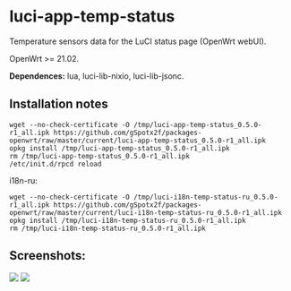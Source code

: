 # luci-app-temp-status
Temperature sensors data for the LuCI status page (OpenWrt webUI).

OpenWrt >= 21.02.

**Dependences:** lua, luci-lib-nixio, luci-lib-jsonc.

## Installation notes

    wget --no-check-certificate -O /tmp/luci-app-temp-status_0.5.0-r1_all.ipk https://github.com/gSpotx2f/packages-openwrt/raw/master/current/luci-app-temp-status_0.5.0-r1_all.ipk
    opkg install /tmp/luci-app-temp-status_0.5.0-r1_all.ipk
    rm /tmp/luci-app-temp-status_0.5.0-r1_all.ipk
    /etc/init.d/rpcd reload

i18n-ru:

    wget --no-check-certificate -O /tmp/luci-i18n-temp-status-ru_0.5.0-r1_all.ipk https://github.com/gSpotx2f/packages-openwrt/raw/master/current/luci-i18n-temp-status-ru_0.5.0-r1_all.ipk
    opkg install /tmp/luci-i18n-temp-status-ru_0.5.0-r1_all.ipk
    rm /tmp/luci-i18n-temp-status-ru_0.5.0-r1_all.ipk

## Screenshots:

![](https://github.com/gSpotx2f/luci-app-temp-status/blob/master/screenshots/01.jpg)
![](https://github.com/gSpotx2f/luci-app-temp-status/blob/master/screenshots/02.jpg)
